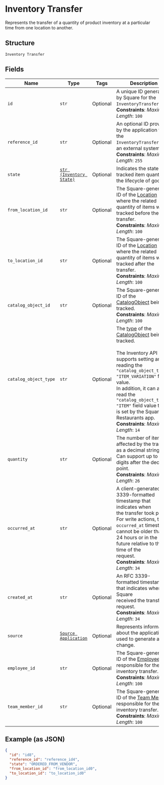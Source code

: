 
# Inventory Transfer

Represents the transfer of a quantity of product inventory at a
particular time from one location to another.

## Structure

`Inventory Transfer`

## Fields

| Name | Type | Tags | Description |
|  --- | --- | --- | --- |
| `id` | `str` | Optional | A unique ID generated by Square for the<br>`InventoryTransfer`.<br>**Constraints**: *Maximum Length*: `100` |
| `reference_id` | `str` | Optional | An optional ID provided by the application to tie the<br>`InventoryTransfer` to an external system.<br>**Constraints**: *Maximum Length*: `255` |
| `state` | [`str (Inventory State)`](../../doc/models/inventory-state.md) | Optional | Indicates the state of a tracked item quantity in the lifecycle of goods. |
| `from_location_id` | `str` | Optional | The Square-generated ID of the [Location](entity:Location) where the related<br>quantity of items was tracked before the transfer.<br>**Constraints**: *Maximum Length*: `100` |
| `to_location_id` | `str` | Optional | The Square-generated ID of the [Location](entity:Location) where the related<br>quantity of items was tracked after the transfer.<br>**Constraints**: *Maximum Length*: `100` |
| `catalog_object_id` | `str` | Optional | The Square-generated ID of the<br>[CatalogObject](entity:CatalogObject) being tracked.<br>**Constraints**: *Maximum Length*: `100` |
| `catalog_object_type` | `str` | Optional | The [type](entity:CatalogObjectType) of the [CatalogObject](entity:CatalogObject) being tracked.<br><br>The Inventory API supports setting and reading the `"catalog_object_type": "ITEM_VARIATION"` field value.<br>In addition, it can also read the `"catalog_object_type": "ITEM"` field value that is set by the Square Restaurants app.<br>**Constraints**: *Maximum Length*: `14` |
| `quantity` | `str` | Optional | The number of items affected by the transfer as a decimal string.<br>Can support up to 5 digits after the decimal point.<br>**Constraints**: *Maximum Length*: `26` |
| `occurred_at` | `str` | Optional | A client-generated RFC 3339-formatted timestamp that indicates when<br>the transfer took place. For write actions, the `occurred_at` timestamp<br>cannot be older than 24 hours or in the future relative to the time of the<br>request.<br>**Constraints**: *Maximum Length*: `34` |
| `created_at` | `str` | Optional | An RFC 3339-formatted timestamp that indicates when Square<br>received the transfer request.<br>**Constraints**: *Maximum Length*: `34` |
| `source` | [`Source Application`](../../doc/models/source-application.md) | Optional | Represents information about the application used to generate a change. |
| `employee_id` | `str` | Optional | The Square-generated ID of the [Employee](entity:Employee) responsible for the<br>inventory transfer.<br>**Constraints**: *Maximum Length*: `100` |
| `team_member_id` | `str` | Optional | The Square-generated ID of the [Team Member](entity:TeamMember) responsible for the<br>inventory transfer.<br>**Constraints**: *Maximum Length*: `100` |

## Example (as JSON)

```json
{
  "id": "id8",
  "reference_id": "reference_id4",
  "state": "ORDERED_FROM_VENDOR",
  "from_location_id": "from_location_id0",
  "to_location_id": "to_location_id0"
}
```

